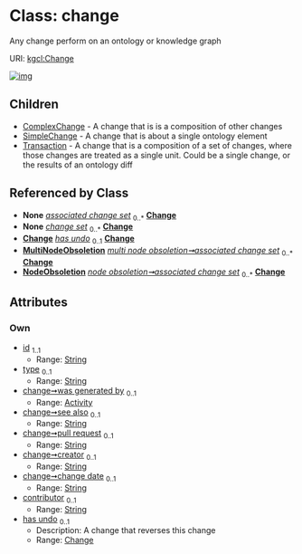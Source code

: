 
# Class: change


Any change perform on an ontology or knowledge graph

URI: [kgcl:Change](http://w3id.org/kgcl/Change)


[![img](https://yuml.me/diagram/nofunky;dir:TB/class/[Transaction],[SimpleChange],[NodeObsoletion],[MultiNodeObsoletion],[ComplexChange],[Change]<has%20undo%200..1-%20[Change&#124;id:string;type:string%20%3F;see_also:string%20%3F;pull_request:string%20%3F;creator:string%20%3F;change_date:string%20%3F;contributor:string%20%3F],[Activity]<was%20generated%20by%200..1-%20[Change],[ComplexChange]++-%20change%20set%200..*>[Change],[Transaction]++-%20change%20set%200..*>[Change],[Session]++-%20change%20set%200..*>[Change],[MultiNodeObsoletion]++-%20associated%20change%20set%200..*>[Change],[NodeObsoletion]++-%20associated%20change%20set%200..*>[Change],[Change]^-[Transaction],[Change]^-[SimpleChange],[Change]^-[ComplexChange],[Session],[Activity])](https://yuml.me/diagram/nofunky;dir:TB/class/[Transaction],[SimpleChange],[NodeObsoletion],[MultiNodeObsoletion],[ComplexChange],[Change]<has%20undo%200..1-%20[Change&#124;id:string;type:string%20%3F;see_also:string%20%3F;pull_request:string%20%3F;creator:string%20%3F;change_date:string%20%3F;contributor:string%20%3F],[Activity]<was%20generated%20by%200..1-%20[Change],[ComplexChange]++-%20change%20set%200..*>[Change],[Transaction]++-%20change%20set%200..*>[Change],[Session]++-%20change%20set%200..*>[Change],[MultiNodeObsoletion]++-%20associated%20change%20set%200..*>[Change],[NodeObsoletion]++-%20associated%20change%20set%200..*>[Change],[Change]^-[Transaction],[Change]^-[SimpleChange],[Change]^-[ComplexChange],[Session],[Activity])

## Children

 * [ComplexChange](ComplexChange.md) - A change that is is a composition of other changes
 * [SimpleChange](SimpleChange.md) - A change that is about a single ontology element
 * [Transaction](Transaction.md) - A change that is a composition of a set of changes, where those changes are treated as a single unit. Could be a single change, or the results of an ontology diff

## Referenced by Class

 *  **None** *[associated change set](associated_change_set.md)*  <sub>0..\*</sub>  **[Change](Change.md)**
 *  **None** *[change set](change_set.md)*  <sub>0..\*</sub>  **[Change](Change.md)**
 *  **[Change](Change.md)** *[has undo](has_undo.md)*  <sub>0..1</sub>  **[Change](Change.md)**
 *  **[MultiNodeObsoletion](MultiNodeObsoletion.md)** *[multi node obsoletion➞associated change set](multi_node_obsoletion_associated_change_set.md)*  <sub>0..\*</sub>  **[Change](Change.md)**
 *  **[NodeObsoletion](NodeObsoletion.md)** *[node obsoletion➞associated change set](node_obsoletion_associated_change_set.md)*  <sub>0..\*</sub>  **[Change](Change.md)**

## Attributes


### Own

 * [id](id.md)  <sub>1..1</sub>
     * Range: [String](types/String.md)
 * [type](type.md)  <sub>0..1</sub>
     * Range: [String](types/String.md)
 * [change➞was generated by](change_was_generated_by.md)  <sub>0..1</sub>
     * Range: [Activity](Activity.md)
 * [change➞see also](change_see_also.md)  <sub>0..1</sub>
     * Range: [String](types/String.md)
 * [change➞pull request](change_pull_request.md)  <sub>0..1</sub>
     * Range: [String](types/String.md)
 * [change➞creator](change_creator.md)  <sub>0..1</sub>
     * Range: [String](types/String.md)
 * [change➞change date](change_change_date.md)  <sub>0..1</sub>
     * Range: [String](types/String.md)
 * [contributor](contributor.md)  <sub>0..1</sub>
     * Range: [String](types/String.md)
 * [has undo](has_undo.md)  <sub>0..1</sub>
     * Description: A change that reverses this change
     * Range: [Change](Change.md)
